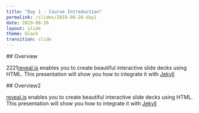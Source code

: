 ```yaml
---
title: "Day 1 - Course Introduction"
permalink: /slides/2019-08-26-day1
date: 2019-08-26
layout: slide
theme: black
transition: slide
---
```


<section data-markdown>
## Overview

2221[reveal.js](https://github.com/hakimel/reveal.js/) enables you to create
beautiful interactive slide decks using HTML. This presentation will show you
how to integrate it with [Jekyll](http://jekyllrb.com/)
</section>

<section data-markdown>
## Overview2

[reveal.js](https://github.com/hakimel/reveal.js/) enables you to create
beautiful interactive slide decks using HTML. This presentation will show you
how to integrate it with [Jekyll](http://jekyllrb.com/)
</section>
